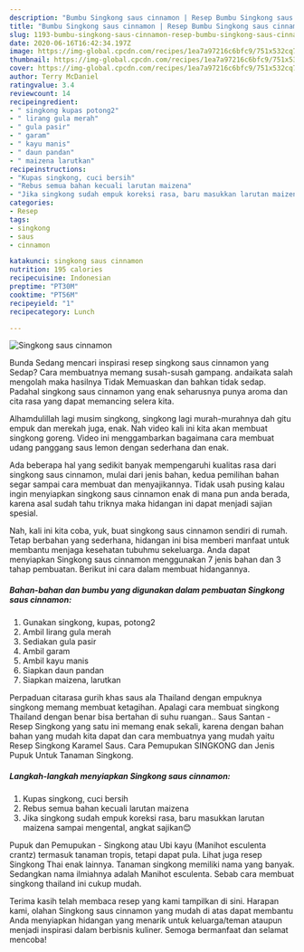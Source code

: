 ```yaml
---
description: "Bumbu Singkong saus cinnamon | Resep Bumbu Singkong saus cinnamon Yang Sempurna"
title: "Bumbu Singkong saus cinnamon | Resep Bumbu Singkong saus cinnamon Yang Sempurna"
slug: 1193-bumbu-singkong-saus-cinnamon-resep-bumbu-singkong-saus-cinnamon-yang-sempurna
date: 2020-06-16T16:42:34.197Z
image: https://img-global.cpcdn.com/recipes/1ea7a97216c6bfc9/751x532cq70/singkong-saus-cinnamon-foto-resep-utama.jpg
thumbnail: https://img-global.cpcdn.com/recipes/1ea7a97216c6bfc9/751x532cq70/singkong-saus-cinnamon-foto-resep-utama.jpg
cover: https://img-global.cpcdn.com/recipes/1ea7a97216c6bfc9/751x532cq70/singkong-saus-cinnamon-foto-resep-utama.jpg
author: Terry McDaniel
ratingvalue: 3.4
reviewcount: 14
recipeingredient:
- " singkong kupas potong2"
- " lirang gula merah"
- " gula pasir"
- " garam"
- " kayu manis"
- " daun pandan"
- " maizena larutkan"
recipeinstructions:
- "Kupas singkong, cuci bersih"
- "Rebus semua bahan kecuali larutan maizena"
- "Jika singkong sudah empuk koreksi rasa, baru masukkan larutan maizena sampai mengental, angkat sajikan😊"
categories:
- Resep
tags:
- singkong
- saus
- cinnamon

katakunci: singkong saus cinnamon 
nutrition: 195 calories
recipecuisine: Indonesian
preptime: "PT30M"
cooktime: "PT56M"
recipeyield: "1"
recipecategory: Lunch

---
```



![Singkong saus cinnamon](https://img-global.cpcdn.com/recipes/1ea7a97216c6bfc9/751x532cq70/singkong-saus-cinnamon-foto-resep-utama.jpg)

Bunda Sedang mencari inspirasi resep singkong saus cinnamon yang Sedap? Cara membuatnya memang susah-susah gampang. andaikata salah mengolah maka hasilnya Tidak Memuaskan dan bahkan tidak sedap. Padahal singkong saus cinnamon yang enak seharusnya punya aroma dan cita rasa yang dapat memancing selera kita.

Alhamdulillah lagi musim singkong, singkong lagi murah-murahnya dah gitu empuk dan merekah juga, enak. Nah video kali ini kita akan membuat singkong goreng. Video ini menggambarkan bagaimana cara membuat udang panggang saus lemon dengan sederhana dan enak.

Ada beberapa hal yang sedikit banyak mempengaruhi kualitas rasa dari singkong saus cinnamon, mulai dari jenis bahan, kedua pemilihan bahan segar sampai cara membuat dan menyajikannya. Tidak usah pusing kalau ingin menyiapkan singkong saus cinnamon enak di mana pun anda berada, karena asal sudah tahu triknya maka hidangan ini dapat menjadi sajian spesial.


Nah, kali ini kita coba, yuk, buat singkong saus cinnamon sendiri di rumah. Tetap berbahan yang sederhana, hidangan ini bisa memberi manfaat untuk membantu menjaga kesehatan tubuhmu sekeluarga. Anda dapat menyiapkan Singkong saus cinnamon menggunakan 7 jenis bahan dan 3 tahap pembuatan. Berikut ini cara dalam membuat hidangannya.

<!--inarticleads1-->

##### Bahan-bahan dan bumbu yang digunakan dalam pembuatan Singkong saus cinnamon:

1. Gunakan  singkong, kupas, potong2
1. Ambil  lirang gula merah
1. Sediakan  gula pasir
1. Ambil  garam
1. Ambil  kayu manis
1. Siapkan  daun pandan
1. Siapkan  maizena, larutkan


Perpaduan citarasa gurih khas saus ala Thailand dengan empuknya singkong memang membuat ketagihan. Apalagi cara membuat singkong Thailand dengan benar bisa bertahan di suhu ruangan.. Saus Santan - Resep Singkong yang satu ini memang enak sekali, karena dengan bahan bahan yang mudah kita dapat dan cara membuatnya yang mudah yaitu Resep Singkong Karamel Saus. Cara Pemupukan SINGKONG dan Jenis Pupuk Untuk Tanaman Singkong. 

<!--inarticleads2-->

##### Langkah-langkah menyiapkan Singkong saus cinnamon:

1. Kupas singkong, cuci bersih
1. Rebus semua bahan kecuali larutan maizena
1. Jika singkong sudah empuk koreksi rasa, baru masukkan larutan maizena sampai mengental, angkat sajikan😊


Pupuk dan Pemupukan - Singkong atau Ubi kayu (Manihot esculenta crantz) termasuk tanaman tropis, tetapi dapat pula. Lihat juga resep Singkong Thai enak lainnya. Tanaman singkong memiliki nama yang banyak. Sedangkan nama ilmiahnya adalah Manihot esculenta. Sebab cara membuat singkong thailand ini cukup mudah. 

Terima kasih telah membaca resep yang kami tampilkan di sini. Harapan kami, olahan Singkong saus cinnamon yang mudah di atas dapat membantu Anda menyiapkan hidangan yang menarik untuk keluarga/teman ataupun menjadi inspirasi dalam berbisnis kuliner. Semoga bermanfaat dan selamat mencoba!
